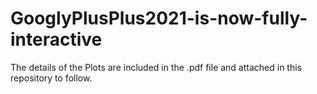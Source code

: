 # GooglyPlusPlus2021-is-now-fully-interactive

The details of the Plots are included in the .pdf file and attached in this repository to follow.
